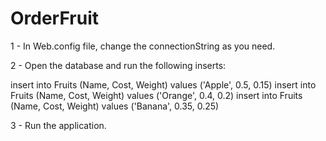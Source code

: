 # OrderFruit

1 - In Web.config file, change the connectionString as you need.

2 - Open the database and run the following inserts:
    
  insert into Fruits (Name, Cost, Weight) values ('Apple', 0.5, 0.15)
  insert into Fruits (Name, Cost, Weight) values ('Orange', 0.4, 0.2)
  insert into Fruits (Name, Cost, Weight) values ('Banana', 0.35, 0.25)
  
3 - Run the application.
